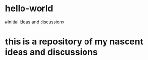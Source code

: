 # hello-world
#initial ideas and discussions
# this is a repository of my nascent ideas and discussions
